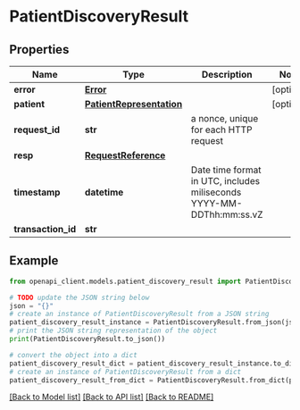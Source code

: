 # PatientDiscoveryResult


## Properties

Name | Type | Description | Notes
------------ | ------------- | ------------- | -------------
**error** | [**Error**](Error.md) |  | [optional] 
**patient** | [**PatientRepresentation**](PatientRepresentation.md) |  | [optional] 
**request_id** | **str** | a nonce, unique for each HTTP request | 
**resp** | [**RequestReference**](RequestReference.md) |  | 
**timestamp** | **datetime** | Date time format in UTC, includes miliseconds YYYY-MM-DDThh:mm:ss.vZ | 
**transaction_id** | **str** |  | 

## Example

```python
from openapi_client.models.patient_discovery_result import PatientDiscoveryResult

# TODO update the JSON string below
json = "{}"
# create an instance of PatientDiscoveryResult from a JSON string
patient_discovery_result_instance = PatientDiscoveryResult.from_json(json)
# print the JSON string representation of the object
print(PatientDiscoveryResult.to_json())

# convert the object into a dict
patient_discovery_result_dict = patient_discovery_result_instance.to_dict()
# create an instance of PatientDiscoveryResult from a dict
patient_discovery_result_from_dict = PatientDiscoveryResult.from_dict(patient_discovery_result_dict)
```
[[Back to Model list]](../README.md#documentation-for-models) [[Back to API list]](../README.md#documentation-for-api-endpoints) [[Back to README]](../README.md)


